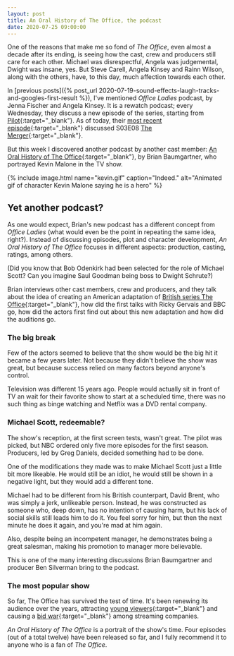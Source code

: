 ```yaml
---
layout: post
title: An Oral History of The Office, the podcast
date: 2020-07-25 09:00:00
---
```


One of the reasons that make me so fond of _The Office_, even almost a decade after its ending, is seeing how the cast, crew and producers still care for each other. Michael was disrespectful, Angela was judgemental, Dwight was insane, yes. But Steve Carell, Angela Kinsey and Rainn Wilson, along with the others, have, to this day, much affection towards each other.

In [previous posts]({% post_url 2020-07-19-sound-effects-laugh-tracks-and-googles-first-result %}), I've mentioned _Office Ladies_ podcast, by Jenna Fischer and Angela Kinsey. It is a rewatch podcast; every Wednesday, they discuss a new episode of the series, starting from [Pilot](https://www.imdb.com/title/tt0664521/){:target="_blank"}. As of today, their [most recent episode](https://officeladies.com/episodes/2020/07/22/episode-37-the-merger){:target="_blank"} discussed S03E08 [The Merger](https://www.imdb.com/title/tt0894520/){:target="_blank"}.

But this week I discovered another podcast by another cast member: [An Oral History of The Office](https://open.spotify.com/show/5T1519uHGVd6Te2xF5tKkR){:target="_blank"}, by Brian Baumgartner, who portrayed Kevin Malone in the TV show.

{% include image.html name="kevin.gif" caption="Indeed." alt="Animated gif of character Kevin Malone saying he is a hero" %}

## Yet another podcast?

As one would expect, Brian's new podcast has a different concept from _Office Ladies_ (what would even be the point in repeating the same idea, right?). Instead of discussing episodes, plot and character development, _An Oral History of The Office_ focuses in different aspects: production, casting, ratings, among others.

(Did you know that Bob Odenkirk had been selected for the role of Michael Scott? Can you imagine Saul Goodman being boss to Dwight Schrute?)

Brian interviews other cast members, crew and producers, and they talk about the idea of creating an American adaptation of [British series The Office](https://www.imdb.com/title/tt0290978/){:target="_blank"}, how did the first talks with Ricky Gervais and BBC go, how did the actors first find out about this new adaptation and how did the auditions go.

### The big break

Few of the actors seemed to believe that the show would be the big hit it became a few years later. Not because they didn't believe the show was great, but because success relied on many factors beyond anyone's control.

Television was different 15 years ago. People would actually sit in front of TV an wait for their favorite show to start at a scheduled time, there was no such thing as binge watching and Netflix was a DVD rental company.

### Michael Scott, redeemable?

The show's reception, at the first screen tests, wasn't great. The pilot was picked, but NBC ordered only five more episodes for the first season. Producers, led by Greg Daniels, decided something had to be done.

One of the modifications they made was to make Michael Scott just a little bit more likeable. He would still be an idiot, he would still be shown in a negative light, but they would add a different tone.

Michael had to be different from his British counterpart, David Brent, who was simply a jerk, unlikeable person. Instead, he was constructed as someone who, deep down, has no intention of causing harm, but his lack of social skills still leads him to do it. You feel sorry for him, but then the next minute he does it again, and you're mad at him again.

Also, despite being an incompetent manager, he demonstrates being a great salesman, making his promotion to manager more believable.

This is one of the many interesting discussions Brian Baumgartner and producer Ben Silverman bring to the podcast.

### The most popular show

So far, The Office has survived the test of time. It's been renewing its audience over the years, attracting [young viewers](https://www.chicagotribune.com/entertainment/tv/ct-mov-netflix-the-office-0705-20190703-fjlo4pkt5jb7llpo2aixl7o2pe-story.html){:target="_blank"} and causing a [bid war](https://www.hollywoodreporter.com/live-feed/office-why-nbcuniversal-is-paying-500m-pull-hit-netflix-1221020){:target="_blank"} among streaming companies.

_An Oral History of The Office_ is a portrait of the show's time. Four episodes (out of a total twelve) have been released so far, and I fully recommend it to anyone who is a fan of _The Office_.